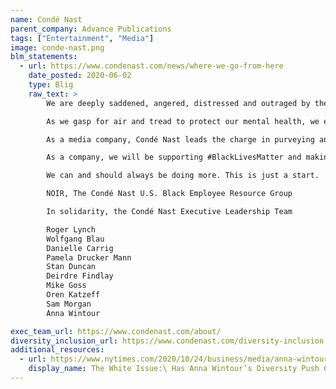 ```yaml
---
name: Condé Nast
parent_company: Advance Publications
tags: ["Entertainment", "Media"]
image: conde-nast.png
blm_statements:
  - url: https://www.condenast.com/news/where-we-go-from-here
    date_posted: 2020-06-02
    type: Blig
    raw_text: >
        We are deeply saddened, angered, distressed and outraged by the murders of George Floyd, Ahmaud Arbery, Tony Mcdade and Breonna Taylor due to police brutality and the continuous violence against Black people in the United States. We demand justice for them and the countless others whose names and stories have not made it to mainstream media. In the wake of the hundreds of protests around the world, we are now fearful for our lives as we realize more and more that it could have just as easily been one of us. We are calling for an end to the senseless violence and police brutality against Black people and will be using our platforms to promote peace, tolerance and solidarity with our Black audiences, clients, talent, and most of all, our employees and contractors who joined protests and fought in the streets to demand change.

        As we gasp for air and tread to protect our mental health, we encourage our allies and friends to be mindful of our struggle. This is not the first or the last of these atrocities and the pain we feel, endure and navigate will never be healed. What we need is support. What we need is compassion. What we need is for everyone to speak up and advocate. Though these issues may make you feel uncomfortable, we challenge you to stand in your truth and address these issues head-on. Take the time to educate yourselves. In that process, you will learn that we are not all in this together. Black people have been carrying the weight of bias, prejudice and racism for too long. It’s time for everyone else to step up.

        As a media company, Condé Nast leads the charge in purveying and cultivating culture, and we hope to lead the charge on making a difference for the communities that so help shape the content we all know and love. We’re thankful to the brands that have been covering topics that affect the black community prior to recent events. We will continue to work together internally and externally to make Condé Nast a leader in supporting underrepresented communities on a regular basis across our brands.

        As a company, we will be supporting #BlackLivesMatter and making corporate monetary donations to organizations supporting the victims, protestors and supporters in this latest wave of racial injustice. We are also pledging $1,000,000 in advertising support across our platforms to help give voice to non-profit organizations combating racial injustice.

        We can and should always be doing more. This is just a start.

        NOIR, The Condé Nast U.S. Black Employee Resource Group

        In solidarity, the Condé Nast Executive Leadership Team

        Roger Lynch
        Wolfgang Blau
        Danielle Carrig
        Pamela Drucker Mann
        Stan Duncan
        Deirdre Findlay
        Mike Goss
        Oren Katzeff
        Sam Morgan
        Anna Wintour

exec_team_url: https://www.condenast.com/about/
diversity_inclusion_url: https://www.condenast.com/diversity-inclusion
additional_resources:
  - url: https://www.nytimes.com/2020/10/24/business/media/anna-wintour-vogue-race.html
    display_name: The White Issue:\ Has Anna Wintour’s Diversity Push Come Too Late?
---
```


